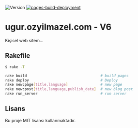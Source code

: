![Version](https://img.shields.io/badge/version-0.0.3-orange.svg)
[![pages-build-deployment](https://github.com/vigo/ugur.ozyilmazel.com/actions/workflows/pages/pages-build-deployment/badge.svg?branch=gh-pages)](https://github.com/vigo/ugur.ozyilmazel.com/actions/workflows/pages/pages-build-deployment)

# ugur.ozyilmazel.com - V6

Kişisel web sitem...

## Rakefile

```bash
$ rake -T

rake build                                  # build pages
rake deploy                                 # Deploy
rake new:page[title,language]               # new page
rake new:post[title,language,publish_date]  # new blog post
rake run_server                             # run server
```


## Lisans

Bu proje MIT lisansı kullanmaktadır.
